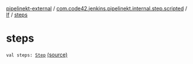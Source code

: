 [pipelinekt-external](../../index.md) / [com.code42.jenkins.pipelinekt.internal.step.scripted](../index.md) / [If](index.md) / [steps](./steps.md)

# steps

`val steps: `[`Step`](../../com.code42.jenkins.pipelinekt.core.step/-step/index.md) [(source)](https://github.com/code42/pipelinekt/tree/master/internal/src/main/kotlin/com/code42/jenkins/pipelinekt/internal/step/scripted/If.kt#L15)